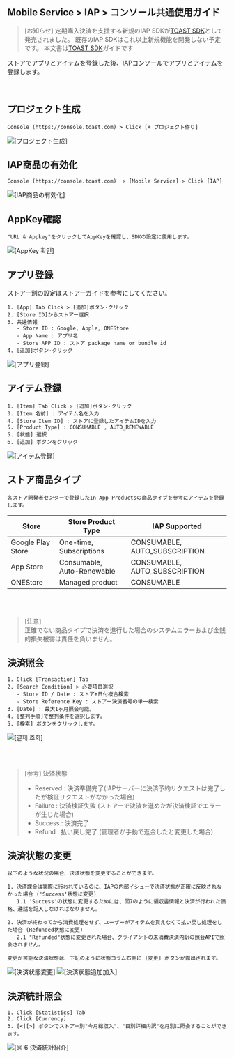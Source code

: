 ## Mobile Service > IAP > コンソール共通使用ガイド


> [お知らせ]
> 定期購入決済を支援する新規のIAP SDKが[TOAST SDK](http://docs.toast.com/ja/TOAST/ja/toast-sdk/overview/)として発売されました。
> 既存のIAP SDKはこれ以上新規機能を開発しない予定です。
> 本文書は[TOAST SDK](http://docs.toast.com/ja/TOAST/ja/toast-sdk/overview/)ガイドです

ストアでアプリとアイテムを登録した後、IAPコンソールでアプリとアイテムを登録します。

<br>


## プロジェクト生成
```
Console (https://console.toast.com) > Click [+ プロジェクト作り]
```
![[プロジェクト生成]](http://static.toastoven.net/prod_iap/iap-console-new-project.png)


## IAP商品の有効化
```
Console (https://console.toast.com)  > [Mobile Service] > Click [IAP]
```
![[IAP商品の有効化]](http://static.toastoven.net/prod_iap/iap-console-iap-on.png)


## AppKey確認
```
"URL & Appkey"をクリックしてAppKeyを確認し、SDKの設定に使用します。
```
![[AppKey 확인]](http://static.toastoven.net/prod_iap/iap-console-appkey.png)


## アプリ登録
ストアー別の設定はストアーガイドを参考にしてください。
```
1. [App] Tab Click > [追加]ボタン·クリック
2. [Store ID]からストアー選択
3. 共通情報
   - Store ID : Google, Apple, ONEStore
   - App Name : アプリ名
   - Store APP ID : ストア package name or bundle id
4. [追加]ボタン·クリック
```
![[アプリ登録]](http://static.toastoven.net/prod_iap/iap-console-new-app.png)

## アイテム登録
```
1. [Item] Tab Click > [追加]ボタン·クリック
3. [Item 名前] : アイテム名を入力
4. [Store Item ID] : ストアに登録したアイテムIDを入力 
5. [Product Type] : CONSUMABLE , AUTO_RENEWABLE
5. [状態] 選択  
6. [追加] ボタンをクリック
```

![[アイテム登録]](http://static.toastoven.net/prod_iap/iap-console-new-item.png)

## ストア商品タイプ
```
各ストア開発者センターで登録したIn App Productsの商品タイプを参考にアイテムを登録します。
```

| Store | Store Product Type| IAP Supported |    
|---|---|---|
| Google Play Store| One-time, Subscriptions | CONSUMABLE, AUTO_SUBSCRIPTION |
| App Store| Consumable, Auto-Renewable | CONSUMABLE, AUTO_SUBSCRIPTION |
| ONEStore|	Managed product | CONSUMABLE|


<br>
<br>



> [注意]  
> 正確でない商品タイプで決済を進行した場合のシステムエラーおよび金銭的損失被害は責任を負いません。

## 決済照会
```
1. Click [Transaction] Tab  
2. [Search Condition] > 必要項目選択
   - Store ID / Date : ストア+日付複合検索
   - Store Reference Key : ストアー決済番号の単一検索
3. [Date] : 最大1ヶ月照会可能。
4. [整列手順]で整列条件を選択します。
5. [検索] ボタンをクリックします。
```
![[결제 조회]](http://static.toastoven.net/prod_iap/iap_new_01.png)


<br>
<br>

> [参考] 決済状態  
> - Reserved : 決済準備完了(IAPサーバーに決済予約リクエストは完了したが検証リクエストがなかった場合)   
> - Failure : 決済検証失敗 (ストアーで決済を進めたが決済検証でエラーが生じた場合)
> - Success : 決済完了 
> - Refund : 払い戻し完了 (管理者が手動で返金したと変更した場合)



## 決済状態の変更
```
以下のような状況の場合、決済状態を変更することができます。

1. 決済課金は実際に行われているのに、IAPの内部イシューで決済状態が正確に反映されなかった場合 ('Success'状態に変更)
   1.1 'Success'の状態に変更するためには、図7のように領収書情報と決済が行われた価格、通話を記入しなければなりません。

2. 決済が終わってから消費処理をせず、ユーザーがアイテムを貰えなくて払い戻し処理をした場合 (Refunded状態に変更)
   2.1 "Refunded"状態に変更された場合、クライアントの未消費決済内訳の照会APIで照会されません。

変更が可能な決済状態は、下記のように状態コラム右側に [変更] ボタンが露出されます。
```
![[決済状態変更]](http://static.toastoven.net/prod_iap/iap_new_03.png)
![[決済状態追加加入]](http://static.toastoven.net/prod_iap/iap_46.PNG)


## 決済統計照会
```
1. Click [Statistics] Tab  
2. Click [Currency]  
3. [<][>] ボタンでストアー別"今月総収入"、"日別詳細内訳"を月別に照会することができます。  
```
![[図 6 決済統計紹介]](http://static.toastoven.net/prod_iap/iap_n_35.png)


